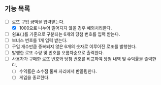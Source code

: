 ## 기능 목록
- [ ] 로또 구입 금액을 입력받는다.
  - [x] 1000으로 나누어 떨어지지 않을 경우 예외처리한다.
- [ ] 쉼표(,)를 기준으로 구분되는 6개의 당첨 번호를 입력 받는다.
- [ ] 보너스 번호를 1개 입력 받는다.
- [ ] 구입 개수만큼 중복되지 않은 6개의 숫자로 이루어진 로또를 발행한다.
- [ ] 발행한 로또 수량 및 번호를 오름차순으로 출력한다.
- [ ] 사용자가 구매한 로또 번호와 당첨 번호를 비교하여 당첨 내역 및 수익률을 출력한다.
  - [ ] 수익률은 소수점 둘째 자리에서 반올림한다.
  - [ ] 게임을 종료한다.

